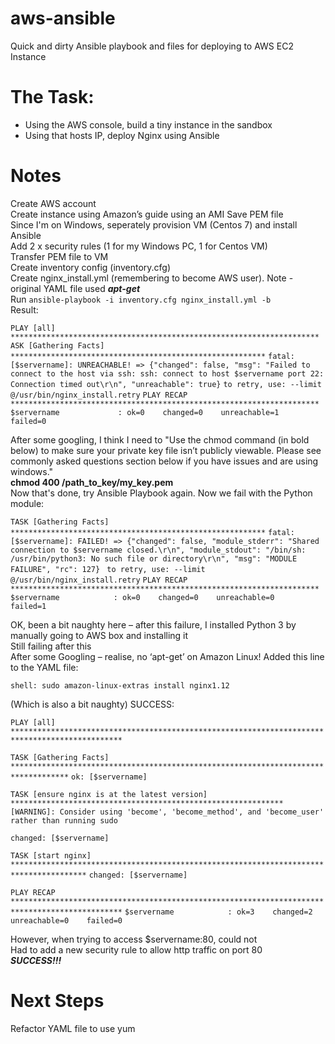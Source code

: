 # aws-ansible
Quick and dirty Ansible playbook and files for deploying to AWS EC2 Instance

# The Task:
+ Using the AWS console, build a tiny instance in the sandbox
+ Using that hosts IP, deploy Nginx using Ansible

# Notes

Create AWS account  
Create instance using Amazon’s guide using an AMI
Save PEM file  
Since I'm on Windows, seperately provision VM (Centos 7) and install Ansible  
Add 2 x security rules (1 for my Windows PC, 1 for Centos VM)  
Transfer PEM file to VM  
Create inventory config (inventory.cfg)  
Create nginx_install.yml (remembering to become AWS user).  Note - original YAML file used ***apt-get***  
Run `ansible-playbook -i inventory.cfg nginx_install.yml -b`  
Result:  

`PLAY [all] *********************************************************************`
`ASK [Gathering Facts] *********************************************************`
`fatal: [$servername]: UNREACHABLE! => {"changed": false, "msg": "Failed to connect to the host via ssh: ssh: connect to host $servername port 22: Connection timed out\r\n", "unreachable": true}`
       `to retry, use: --limit @/usr/bin/nginx_install.retry`
 `PLAY RECAP *********************************************************************`
`$servername             : ok=0    changed=0    unreachable=1    failed=0` 


After some googling, I think I need to "Use the chmod command (in bold below) to make sure your private key file isn’t publicly viewable. Please see commonly asked questions section below if you have issues and are using windows."  
**chmod 400 /path_to_key/my_key.pem**  
Now that's done, try Ansible Playbook again.  Now we fail with the Python module:


`TASK [Gathering Facts] *********************************************************`
`fatal: [$servername]: FAILED! => {"changed": false, "module_stderr": "Shared connection to $servername closed.\r\n", "module_stdout": "/bin/sh: /usr/bin/python3: No such file or directory\r\n", "msg": "MODULE FAILURE", "rc": 127}`
      ` to retry, use: --limit @/usr/bin/nginx_install.retry`
 `PLAY RECAP *********************************************************************`
`$servername            : ok=0    changed=0    unreachable=0    failed=1`  


OK, been a bit naughty here – after this failure, I installed Python 3 by manually going to AWS box and installing it  
Still failing after this  
After some Googling – realise, no ‘apt-get’ on Amazon Linux!
Added this line to the YAML file:  


`shell: sudo amazon-linux-extras install nginx1.12` 


(Which is also a bit naughty)
SUCCESS:

`PLAY [all] ***********************************************************************************************`
 
`TASK [Gathering Facts] ***********************************************************************************`
`ok: [$servername]`
 
`TASK [ensure nginx is at the latest version] *************************************************************`
 `[WARNING]: Consider using 'become', 'become_method', and 'become_user' rather than running sudo`
 
`changed: [$servername]`
 
`TASK [start nginx] ***************************************************************************************`
`changed: [$servername]`
 
`PLAY RECAP ***********************************************************************************************`
`$servername            : ok=3    changed=2    unreachable=0    failed=0   `


However, when trying to access $servername:80, could not  
Had to add a new security rule to allow http traffic on port 80  
***SUCCESS!!!***


# Next Steps  
Refactor YAML file to use yum
